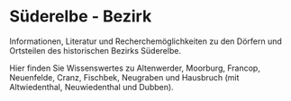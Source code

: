 # Süderelbe - Bezirk

Informationen, Literatur und Recherchemöglichkeiten zu den Dörfern und Ortsteilen des historischen Bezirks Süderelbe.

Hier finden Sie Wissenswertes zu Altenwerder, Moorburg, Francop, Neuenfelde, Cranz, Fischbek, Neugraben und Hausbruch (mit Altwiedenthal, Neuwiedenthal und Dubben).
